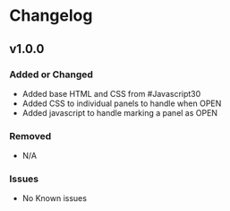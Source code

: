 # Changelog

## v1.0.0

### Added or Changed
- Added base HTML and CSS from #Javascript30
- Added CSS to individual panels to handle when OPEN
- Added javascript to handle marking a panel as OPEN


### Removed

- N/A

### Issues

- No Known issues